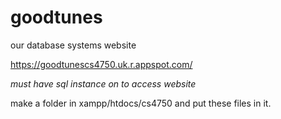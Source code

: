 # goodtunes
our database systems website

https://goodtunescs4750.uk.r.appspot.com/ 

*must have sql instance on to access website*

make a folder in xampp/htdocs/cs4750 and put these files in it.
